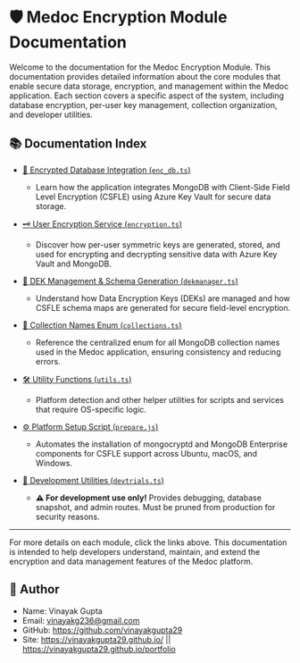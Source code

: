 # 🛡️ Medoc Encryption Module Documentation

Welcome to the documentation for the Medoc Encryption Module. This documentation provides detailed information about the core modules that enable secure data storage, encryption, and management within the Medoc application. Each section covers a specific aspect of the system, including database encryption, per-user key management, collection organization, and developer utilities.

## 📚 Documentation Index

- [🔐 Encrypted Database Integration (`enc_db.ts`)](./enc_db.md)
  - Learn how the application integrates MongoDB with Client-Side Field Level Encryption (CSFLE) using Azure Key Vault for secure data storage.

- [🗝️ User Encryption Service (`encryption.ts`)](./encryption.md)
  - Discover how per-user symmetric keys are generated, stored, and used for encrypting and decrypting sensitive data with Azure Key Vault and MongoDB.

- [🔑 DEK Management & Schema Generation (`dekmanager.ts`)](./dekmanager.md)
  - Understand how Data Encryption Keys (DEKs) are managed and how CSFLE schema maps are generated for secure field-level encryption.

- [📂 Collection Names Enum (`collections.ts`)](./collections.md)
  - Reference the centralized enum for all MongoDB collection names used in the Medoc application, ensuring consistency and reducing errors.

- [🛠️ Utility Functions (`utils.ts`)](./utils.md)
  - Platform detection and other helper utilities for scripts and services that require OS-specific logic.

- [⚙️ Platform Setup Script (`prepare.js`)](./prepare.md)
  - Automates the installation of mongocryptd and MongoDB Enterprise components for CSFLE support across Ubuntu, macOS, and Windows.

- [🚧 Development Utilities (`devtrials.ts`)](./devtrials.md)
  - **⚠️ For development use only!** Provides debugging, database snapshot, and admin routes. Must be pruned from production for security reasons.

---

For more details on each module, click the links above. This documentation is intended to help developers understand, maintain, and extend the encryption and data management features of the Medoc platform.

## 👤 Author

- Name: Vinayak Gupta
- Email: vinayakg236@gmail.com 
- GitHub: https://github.com/vinayakgupta29
- Site: https://vinayakgupta29.github.io/   ||   https://vinayakgupta29.github.io/portfolio